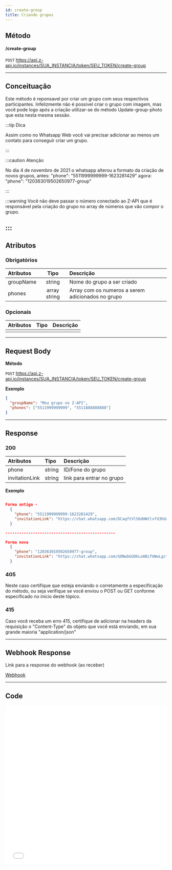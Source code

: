 ```yaml
---
id: create-group
title: Criando grupos
---
```


## Método

#### /create-group

`POST` https://api.z-api.io/instances/SUA_INSTANCIA/token/SEU_TOKEN/create-group

---

## Conceituação

Este método é reponsavel por criar um grupo com seus respectivos participantes. Infelizmente não é possivel criar o grupo com imagem, mas você pode logo após a criação utilizar-se do método Update-group-photo que esta nesta mesma sessão.

:::tip Dica

Assim como no Whatsapp Web você vai precisar adicionar ao menos um contato para conseguir criar um grupo.

:::

:::caution Atenção

No dia 4 de novembro de 2021 o whatsapp alterou a formato da criação de novos grupos, antes: "phone": "5511999999999-1623281429" agora: "phone": "120363019502650977-group"

:::

:::warning
 Você não deve passar o número conectado ao Z-API que é responsável pela criação do grupo no array de números que vão compor o grupo.

:::
---

## Atributos

### Obrigatórios

| Atributos |     Tipo     | Descrição                                         |
| :-------- | :----------: | :------------------------------------------------ |
| groupName |    string    | Nome do grupo a ser criado                        |
| phones    | array string | Array com os numeros a serem adicionados no grupo |

### Opcionais

| Atributos | Tipo | Descrição |
| :-------- | :--: | :-------- |
|           |      |           |

---

## Request Body

**Método**

`POST` https://api.z-api.io/instances/SUA_INSTANCIA/token/SEU_TOKEN/create-group

**Exemplo**

```json
{
  "groupName": "Meu grupo no Z-API",
  "phones": ["5511999999999", "5511888888888"]
}
```

---

## Response

### 200

| Atributos      | Tipo   | Descrição                 |
| :------------- | :----- | :------------------------ |
| phone          | string | ID/Fone do grupo          |
| invitationLink | string | link para entrar no grupo |

**Exemplo**

```json

Forma antiga -
  {
    "phone": "5511999999999-1623281429",
    "invitationLink": "https://chat.whatsapp.com/DCaqftVlS6dHWtlvfd3hUa"
  }

------------------------------------------------

Forma nova
  {
    "phone": "120363019502650977-group",
    "invitationLink": "https://chat.whatsapp.com/GONwbGGDkLe8BifUWwLgct"
  }

```

### 405

Neste caso certifique que esteja enviando o corretamente a especificação do método, ou seja verifique se você enviou o POST ou GET conforme especificado no inicio deste tópico.

### 415

Caso você receba um erro 415, certifique de adicionar na headers da requisição o "Content-Type" do objeto que você está enviando, em sua grande maioria "application/json"

---

## Webhook Response

Link para a response do webhook (ao receber)

[Webhook](../webhooks/on-message-received#response)

---

## Code

<iframe src="//api.apiembed.com/?source=https://raw.githubusercontent.com/Z-API/z-api-docs/main/json-examples/create-group.json&targets=all" frameborder="0" scrolling="no" width="100%" height="500px" seamless></iframe>
